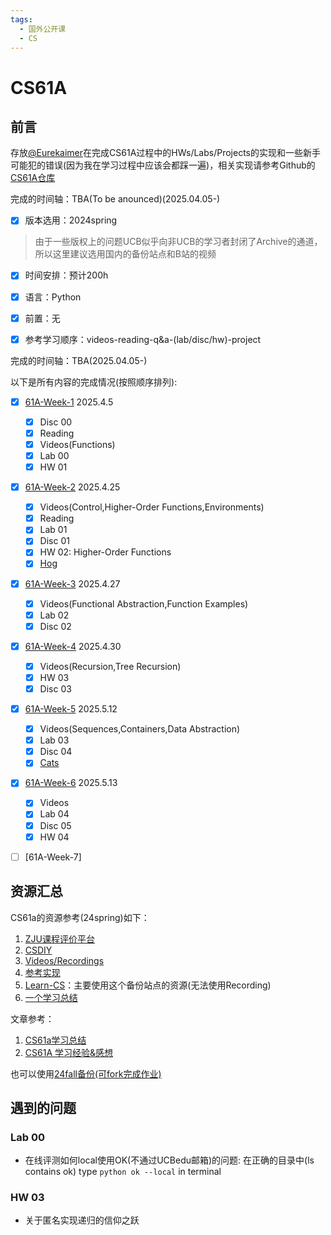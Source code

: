 ```yaml
---
tags:
  - 国外公开课
  - CS
---
```

# CS61A


## 前言

存放[@Eurekaimer](https://github.com/Eurekaimer)在完成CS61A过程中的HWs/Labs/Projects的实现和一些新手可能犯的错误(因为我在学习过程中应该会都踩一遍)，相关实现请参考Github的[CS61A仓库](https://github.com/Eurekaimer/CS61a)


完成的时间轴：TBA(To be anounced)(2025.04.05-)


- [x] 版本选用：2024spring

> 由于一些版权上的问题UCB似乎向非UCB的学习者封闭了Archive的通道，所以这里建议选用国内的备份站点和B站的视频

- [x] 时间安排：预计200h

- [x] 语言：Python

- [x] 前置：无

- [x] 参考学习顺序：videos-reading-q&a-(lab/disc/hw)-project

  

完成的时间轴：TBA(2025.04.05-)

以下是所有内容的完成情况(按照顺序排列):



- [x] [61A-Week-1](Week%201.md) 2025.4.5
	- [x] Disc 00
	- [x] Reading
	- [x] Videos(Functions)
	- [x] Lab 00
	- [x] HW 01
- [x] [61A-Week-2](Week%202.md) 2025.4.25
	- [x] Videos(Control,Higher-Order Functions,Environments)
	- [x] Reading
	- [x] Lab 01
	- [x] Disc 01
	- [x] HW 02: Higher-Order Functions
	- [x] [Hog](Project%201-The%20Game%20of%20Hog.md)
- [x] [61A-Week-3](Week%203.md) 2025.4.27
	- [x] Videos(Functional Abstraction,Function Examples)
	- [x] Lab 02
	- [x] Disc 02
- [x] [61A-Week-4](Week%204.md) 2025.4.30
	- [x] Videos(Recursion,Tree Recursion)
	- [x] HW 03
	- [x] Disc 03
- [x] [61A-Week-5](Week%205.md) 2025.5.12
	- [x] Videos(Sequences,Containers,Data Abstraction)
	- [x] Lab 03
	- [x] Disc 04
	- [x] [Cats](Project%202-CS%2061A%20Autocorrected%20Typing%20Software.md)
- [x] [61A-Week-6](Week%206.md) 2025.5.13
	- [x] Videos
	- [x] Lab 04
	- [x] Disc 05
	- [x] HW 04
- [ ] [61A-Week-7]




## 资源汇总

CS61a的资源参考(24spring)如下：
1. [ZJU课程评价平台](https://conanhujinming.github.io/comments-for-awesome-courses/%E8%AE%A1%E7%AE%97%E6%9C%BA%E5%AF%BC%E8%AE%BA/UC%20BerkeleyCS61A%E8%AE%A1%E7%AE%97%E6%9C%BA%E7%A8%8B%E5%BA%8F%E7%9A%84%E6%9E%84%E9%80%A0%E4%B8%8E%E8%A7%A3%E9%87%8A/)
2. [CSDIY](https://csdiy.wiki/%E7%BC%96%E7%A8%8B%E5%85%A5%E9%97%A8/Python/CS61A/?h=cs61a#_1)
3. [Videos/Recordings](https://www.bilibili.com/video/BV1sy411z7nA/?vd_source=483c12ed150608294868953a0c6e7078)
4. [参考实现](https://github.com/shuo-liu16/CS61A)
5. [Learn-CS](https://www.learncs.site/docs/curriculum-resource/cs61a/cs61a_en)：主要使用这个备份站点的资源(无法使用Recording)
6. [一个学习总结](https://github.com/half-dreamer/CS61A-20fa?tab=readme-ov-file)

文章参考：

1. [CS61a学习总结](https://zhuanlan.zhihu.com/p/640290712)
2. [CS61A 学习经验&感想](https://zhuanlan.zhihu.com/p/486323075)


也可以使用[24fall备份(可fork完成作业)](https://github.com/InsideEmpire/CS61A-Assignments?tab=readme-ov-file#%E4%B8%AD%E6%96%87%E8%AF%B4%E6%98%8E)


## 遇到的问题


### Lab 00

+ 在线评测如何local使用OK(不通过UCBedu邮箱)的问题: 在正确的目录中(ls contains ok) type `python ok --local` in terminal



### HW 03 

+ 关于匿名实现递归的信仰之跃
